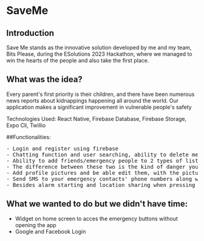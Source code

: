 # SaveMe



## Introduction
   Save Me stands as the innovative solution developed by me and my team, Bits Please, during the ESolutions 2023 Hackathon, where we managed to win the hearts of the people and also take the first place.

## What was the idea?
 Every parent's first priority is their children, and there have been numerous news reports about kidnappings happening all around the world. Our application makes a significant improvement in vulnerable people's safety

Technologies Used: React Native, Firebase Database, Firebase Storage, Expo Cli, Twillio

##Functionalities:

<pre>
- Login and register using firebase 
- Chatting function and user searching, ability to delete messages and send emojis
- Ability to add friends/emergency people to 2 types of lists - emergency loud and emergency silent.
- The difference between these two is the kind of danger you are in. If you are in the subway or a public place, then emergency loud starts a very loud alarm so everyone knows that you are in danger. But if you are already kidnapped and want to send your location to your contacts, you might not want the kidnapper to hear that, so here comes the emergency silent list.
- Add profile pictures and be able edit them, with the pictures stored in the cloud.
- Send SMS to your emergency contacts' phone numbers along with a link to your location (opens Google Maps with a link to your current location). Your location is sent every 5 minutes to your contacts so that they can trace the direction you are going, similar to live location sharing.
- Besides alarm starting and location sharing when pressing the emergency button, your phone starts both the back camera and front camera and starts taking pictures every 2 seconds, uploading them to the cloud so that your friends can access those pictures and give the photos to the police to find the attacker faster.
</pre>

## What we wanted to do but we didn't have time:

- Widget on home screen to acces the emergency buttons without opening the app
- Google and Facebook Login  


